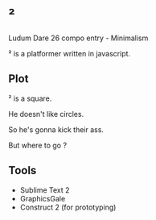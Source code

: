 ²
========

Ludum Dare 26 compo entry - Minimalism

² is a platformer written in javascript.

Plot
----

² is a square.

He doesn't like circles.

So he's gonna kick their ass.

But where to go ?

Tools
-----

* Sublime Text 2
* GraphicsGale
* Construct 2 (for prototyping)
